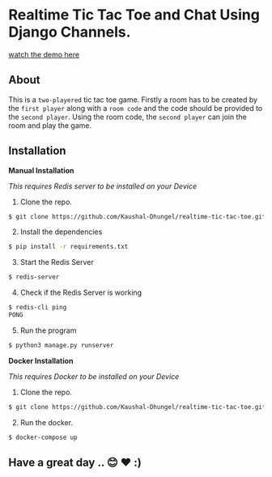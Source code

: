 # Realtime Tic Tac Toe and Chat Using Django Channels.

[watch the demo here](https://www.youtube.com/watch?v=6QPgdUGcoZA)

## About

This is a `two-playered` tic tac toe game. Firstly a room has to be created by the `first player` along with a `room code` and the code should be provided to the `second player`. Using the room code, the `second player` can join the room and play the game.

## Installation 

**Manual Installation**

*This requires Redis server to be installed on your Device*

1. Clone the repo.
```sh
$ git clone https://github.com/Kaushal-Dhungel/realtime-tic-tac-toe.git
```

2. Install the dependencies
```sh
$ pip install -r requirements.txt
```

3. Start the Redis Server
```sh
$ redis-server
```

4. Check if the Redis Server is working
```sh
$ redis-cli ping
PONG
```

5. Run the program
```sh
$ python3 manage.py runserver
```

**Docker Installation**

*This requires Docker to be installed on your Device*

1. Clone the repo.
```sh
$ git clone https://github.com/Kaushal-Dhungel/realtime-tic-tac-toe.git
```

2. Run the docker.
```sh
$ docker-compose up
```

## Have a great day ..  :blush: :heart: :)